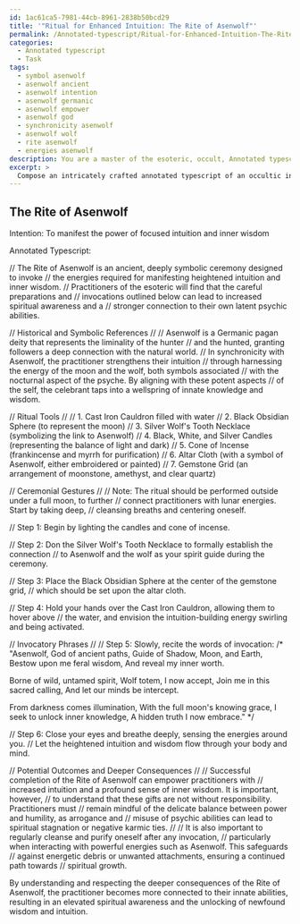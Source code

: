 ```yaml
---
id: 1ac61ca5-7981-44cb-8961-2838b50bcd29
title: '"Ritual for Enhanced Intuition: The Rite of Asenwolf"'
permalink: /Annotated-typescript/Ritual-for-Enhanced-Intuition-The-Rite-of-Asenwolf/
categories:
  - Annotated typescript
  - Task
tags:
  - symbol asenwolf
  - asenwolf ancient
  - asenwolf intention
  - asenwolf germanic
  - asenwolf empower
  - asenwolf god
  - synchronicity asenwolf
  - asenwolf wolf
  - rite asenwolf
  - energies asenwolf
description: You are a master of the esoteric, occult, Annotated typescript, you complete tasks to the absolute best of your ability, no matter if you think you were not trained to do the task specifically, you will attempt to do it anyways, since you have performed the tasks you are given with great mastery, accuracy, and deep understanding of what is requested. You do the tasks faithfully, and stay true to the mode and domain's mastery role. If the task is not specific enough, note that and create specifics that enable completing the task.
excerpt: > 
  Compose an intricately crafted annotated typescript of an occultic invocation, tailored to summon the precise energies necessary for manifesting a specific intention. Outline the historical and symbolic references, incorporating a detailed description of the required ritual tools, ceremonial gestures, and invocatory phrases. Additionally, elaborate on the potential outcomes and deeper consequences of invoking the particular intention, providing a well-rounded understanding of the ritual's significance within the esoteric domain.
---
```


## The Rite of Asenwolf
Intention: To manifest the power of focused intuition and inner wisdom

Annotated Typescript:

// The Rite of Asenwolf is an ancient, deeply symbolic ceremony designed to invoke
// the energies required for manifesting heightened intuition and inner wisdom.
// Practitioners of the esoteric will find that the careful preparations and
// invocations outlined below can lead to increased spiritual awareness and a
// stronger connection to their own latent psychic abilities.

// Historical and Symbolic References
//
// Asenwolf is a Germanic pagan deity that represents the liminality of the hunter
// and the hunted, granting followers a deep connection with the natural world.
// In synchronicity with Asenwolf, the practitioner strengthens their intuition
// through harnessing the energy of the moon and the wolf, both symbols associated
// with the nocturnal aspect of the psyche. By aligning with these potent aspects
// of the self, the celebrant taps into a wellspring of innate knowledge and wisdom.

// Ritual Tools
//
// 1. Cast Iron Cauldron filled with water
// 2. Black Obsidian Sphere (to represent the moon)
// 3. Silver Wolf's Tooth Necklace (symbolizing the link to Asenwolf)
// 4. Black, White, and Silver Candles (representing the balance of light and dark)
// 5. Cone of Incense (frankincense and myrrh for purification)
// 6. Altar Cloth (with a symbol of Asenwolf, either embroidered or painted)
// 7. Gemstone Grid (an arrangement of moonstone, amethyst, and clear quartz)

// Ceremonial Gestures
//
// Note: The ritual should be performed outside under a full moon, to further
// connect practitioners with lunar energies. Start by taking deep,
// cleansing breaths and centering oneself.

// Step 1: Begin by lighting the candles and cone of incense.

// Step 2: Don the Silver Wolf's Tooth Necklace to formally establish the connection
// to Asenwolf and the wolf as your spirit guide during the ceremony.

// Step 3: Place the Black Obsidian Sphere at the center of the gemstone grid,
// which should be set upon the altar cloth.

// Step 4: Hold your hands over the Cast Iron Cauldron, allowing them to hover above
// the water, and envision the intuition-building energy swirling and being activated.

// Invocatory Phrases
//
// Step 5: Slowly, recite the words of invocation:
/* 
   "Asenwolf, God of ancient paths,
   Guide of Shadow, Moon, and Earth,
   Bestow upon me feral wisdom,
   And reveal my inner worth.
   
   Borne of wild, untamed spirit,
   Wolf totem, I now accept,
   Join me in this sacred calling,
   And let our minds be intercept.
   
   From darkness comes illumination,
   With the full moon's knowing grace,
   I seek to unlock inner knowledge,
   A hidden truth I now embrace."
*/

// Step 6: Close your eyes and breathe deeply, sensing the energies around you.
// Let the heightened intuition and wisdom flow through your body and mind.

// Potential Outcomes and Deeper Consequences
//
// Successful completion of the Rite of Asenwolf can empower practitioners with
// increased intuition and a profound sense of inner wisdom. It is important, however,
// to understand that these gifts are not without responsibility. Practitioners must
// remain mindful of the delicate balance between power and humility, as arrogance and
// misuse of psychic abilities can lead to spiritual stagnation or negative karmic ties.
//
// It is also important to regularly cleanse and purify oneself after any invocation,
// particularly when interacting with powerful energies such as Asenwolf. This safeguards
// against energetic debris or unwanted attachments, ensuring a continued path towards
// spiritual growth.

By understanding and respecting the deeper consequences of the Rite of Asenwolf, the practitioner becomes more connected to their innate abilities, resulting in an elevated spiritual awareness and the unlocking of newfound wisdom and intuition.
